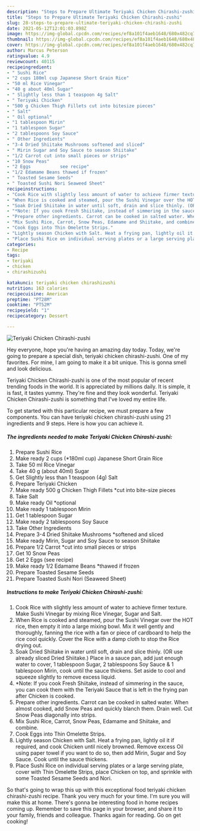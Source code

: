 ```yaml
---
description: "Steps to Prepare Ultimate Teriyaki Chicken Chirashi-zushi"
title: "Steps to Prepare Ultimate Teriyaki Chicken Chirashi-zushi"
slug: 28-steps-to-prepare-ultimate-teriyaki-chicken-chirashi-zushi
date: 2021-05-12T12:01:03.898Z
image: https://img-global.cpcdn.com/recipes/ef8a101f4aeb1648/680x482cq70/teriyaki-chicken-chirashi-zushi-recipe-main-photo.jpg
thumbnail: https://img-global.cpcdn.com/recipes/ef8a101f4aeb1648/680x482cq70/teriyaki-chicken-chirashi-zushi-recipe-main-photo.jpg
cover: https://img-global.cpcdn.com/recipes/ef8a101f4aeb1648/680x482cq70/teriyaki-chicken-chirashi-zushi-recipe-main-photo.jpg
author: Marcus Peterson
ratingvalue: 4.9
reviewcount: 40115
recipeingredient:
- " Sushi Rice"
- "2 cups 180ml cup Japanese Short Grain Rice"
- "50 ml Rice Vinegar"
- "40 g about 40ml Sugar"
- " Slightly less than 1 teaspoon 4g Salt"
- " Teriyaki Chicken"
- "500 g Chicken Thigh Fillets cut into bitesize pieces"
- " Salt"
- " Oil optional"
- "1 tablespoon Mirin"
- "1 tablespoon Sugar"
- "2 tablespoons Soy Sauce"
- " Other Ingredients"
- "3-4 Dried Shiitake Mushrooms softened and sliced"
- " Mirin Sugar and Soy Sauce to season Shiitake"
- "1/2 Carrot cut into small pieces or strips"
- "10 Snow Peas"
- "2 Eggs           see recipe"
- "1/2 Edamame Beans thawed if frozen"
- " Toasted Sesame Seeds"
- " Toasted Sushi Nori Seaweed Sheet"
recipeinstructions:
- "Cook Rice with slightly less amount of water to achieve firmer texture. Make Sushi Vinegar by mixing Rice Vinegar, Sugar and Salt."
- "When Rice is cooked and steamed, pour the Sushi Vinegar over the HOT rice, then empty it into a large mixing bowl. Mix it well gently and thoroughly, fanning the rice with a fan or piece of cardboard to help the rice cool quickly. Cover the Rice with a damp cloth to stop the Rice drying out."
- "Soak Dried Shiitake in water until soft, drain and slice thinly. (OR use already sliced Dried Shiitake.) Place in a sauce pan, add just enough water to cover, 1 tablespoon Sugar, 2 tablespoons Soy Sauce &amp; 1 tablespoon Mirin, cook until the sauce thickens. Set aside to cool and squeeze slightly to remove excess liquid."
- "*Note: If you cook Fresh Shiitake, instead of simmering in the sauce, you can cook them with the Teriyaki Sauce that is left in the frying pan after Chicken is cooked."
- "Prepare other ingredients. Carrot can be cooked in salted water. When almost cooked, add Snow Peas and quickly blanch them. Drain well. Cut Snow Peas diagonally into strips."
- "Mix Sushi Rice, Carrot, Snow Peas, Edamame and Shiitake, and combine."
- "Cook Eggs into Thin Omelette Strips."
- "Lightly season Chicken with Salt. Heat a frying pan, lightly oil it if required, and cook Chicken until nicely browned. Remove excess Oil using paper towel if you want to do so, then add Mirin, Sugar and Soy Sauce. Cook until the sauce thickens."
- "Place Sushi Rice on individual serving plates or a large serving plate, cover with Thin Omelette Strips, place Chicken on top, and sprinkle with some Toasted Sesame Seeds and Nori."
categories:
- Recipe
tags:
- teriyaki
- chicken
- chirashizushi

katakunci: teriyaki chicken chirashizushi 
nutrition: 163 calories
recipecuisine: American
preptime: "PT28M"
cooktime: "PT52M"
recipeyield: "1"
recipecategory: Dessert

---
```



![Teriyaki Chicken Chirashi-zushi](https://img-global.cpcdn.com/recipes/ef8a101f4aeb1648/680x482cq70/teriyaki-chicken-chirashi-zushi-recipe-main-photo.jpg)

Hey everyone, hope you're having an amazing day today. Today, we're going to prepare a special dish, teriyaki chicken chirashi-zushi. One of my favorites. For mine, I am going to make it a bit unique. This is gonna smell and look delicious.

Teriyaki Chicken Chirashi-zushi is one of the most popular of recent trending foods in the world. It is appreciated by millions daily. It is simple, it is fast, it tastes yummy. They're fine and they look wonderful. Teriyaki Chicken Chirashi-zushi is something that I've loved my entire life.




To get started with this particular recipe, we must prepare a few components. You can have teriyaki chicken chirashi-zushi using 21 ingredients and 9 steps. Here is how you can achieve it.

<!--inarticleads1-->

##### The ingredients needed to make Teriyaki Chicken Chirashi-zushi:

1. Prepare  Sushi Rice
1. Make ready 2 cups (*180ml cup) Japanese Short Grain Rice
1. Take 50 ml Rice Vinegar
1. Take 40 g (about 40ml) Sugar
1. Get  Slightly less than 1 teaspoon (4g) Salt
1. Prepare  Teriyaki Chicken
1. Make ready 500 g Chicken Thigh Fillets *cut into bite-size pieces
1. Take  Salt
1. Make ready  Oil *optional
1. Make ready 1 tablespoon Mirin
1. Get 1 tablespoon Sugar
1. Make ready 2 tablespoons Soy Sauce
1. Take  Other Ingredients
1. Prepare 3-4 Dried Shiitake Mushrooms *softened and sliced
1. Make ready  Mirin, Sugar and Soy Sauce to season Shiitake
1. Prepare 1/2 Carrot *cut into small pieces or strips
1. Get 10 Snow Peas
1. Get 2 Eggs           (see recipe)
1. Make ready 1/2 Edamame Beans *thawed if frozen
1. Prepare  Toasted Sesame Seeds
1. Prepare  Toasted Sushi Nori (Seaweed Sheet)




<!--inarticleads2-->

##### Instructions to make Teriyaki Chicken Chirashi-zushi:

1. Cook Rice with slightly less amount of water to achieve firmer texture. Make Sushi Vinegar by mixing Rice Vinegar, Sugar and Salt.
1. When Rice is cooked and steamed, pour the Sushi Vinegar over the HOT rice, then empty it into a large mixing bowl. Mix it well gently and thoroughly, fanning the rice with a fan or piece of cardboard to help the rice cool quickly. Cover the Rice with a damp cloth to stop the Rice drying out.
1. Soak Dried Shiitake in water until soft, drain and slice thinly. (OR use already sliced Dried Shiitake.) Place in a sauce pan, add just enough water to cover, 1 tablespoon Sugar, 2 tablespoons Soy Sauce &amp; 1 tablespoon Mirin, cook until the sauce thickens. Set aside to cool and squeeze slightly to remove excess liquid.
1. *Note: If you cook Fresh Shiitake, instead of simmering in the sauce, you can cook them with the Teriyaki Sauce that is left in the frying pan after Chicken is cooked.
1. Prepare other ingredients. Carrot can be cooked in salted water. When almost cooked, add Snow Peas and quickly blanch them. Drain well. Cut Snow Peas diagonally into strips.
1. Mix Sushi Rice, Carrot, Snow Peas, Edamame and Shiitake, and combine.
1. Cook Eggs into Thin Omelette Strips.
1. Lightly season Chicken with Salt. Heat a frying pan, lightly oil it if required, and cook Chicken until nicely browned. Remove excess Oil using paper towel if you want to do so, then add Mirin, Sugar and Soy Sauce. Cook until the sauce thickens.
1. Place Sushi Rice on individual serving plates or a large serving plate, cover with Thin Omelette Strips, place Chicken on top, and sprinkle with some Toasted Sesame Seeds and Nori.




So that's going to wrap this up with this exceptional food teriyaki chicken chirashi-zushi recipe. Thank you very much for your time. I'm sure you will make this at home. There's gonna be interesting food in home recipes coming up. Remember to save this page in your browser, and share it to your family, friends and colleague. Thanks again for reading. Go on get cooking!
